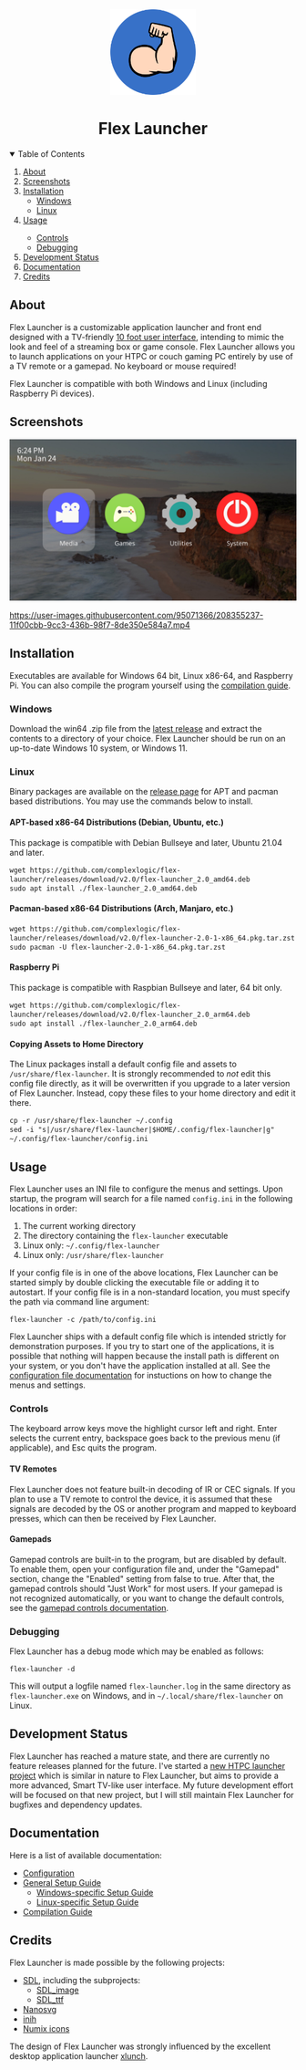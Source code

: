 <div align="center">
  <a>
    <img src="docs/flex-launcher.svg" alt="Logo" width="150" height="150">
  </a>


# Flex Launcher
</div>
<details open>
  <summary>Table of Contents</summary>
  <ol>
    <li>
      <a href="#about">About</a>
    </li>
    <li>
      <a href="#screenshots">Screenshots</a>
    </li>
    <li>
      <a href="#installation">Installation</a>
      <ul>
        <li><a href="#windows">Windows</a></li>
        <li><a href="#linux">Linux</a></li>
      </ul>
    </li>
    <li><a href="#usage">Usage</a></li>
      <ul>
        <li><a href="#controls">Controls</a></li>
        <li><a href="#debugging">Debugging</a></li>
      </ul>
    <li><a href="#development-status">Development Status</a></li>
    <li><a href="#documentation">Documentation</a></li>
    <li><a href="#credits">Credits</a></li>
  </ol>
</details>

## About
Flex Launcher is a customizable application launcher and front end designed with a TV-friendly [10 foot user interface](https://en.wikipedia.org/wiki/10-foot_user_interface), intending to mimic the look and feel of a streaming box or game console. Flex Launcher allows you to launch applications on your HTPC or couch gaming PC entirely by use of a TV remote or a gamepad. No keyboard or mouse required!

Flex Launcher is compatible with both Windows and Linux (including Raspberry Pi devices).

## Screenshots
![Screenshot 1](docs/assets/screenshots/screenshot1.png "Screenshot 1")

https://user-images.githubusercontent.com/95071366/208355237-11f00cbb-9cc3-436b-98f7-8de350e584a7.mp4

## Installation
Executables are available for Windows 64 bit, Linux x86-64, and Raspberry Pi. You can also compile the program yourself using the [compilation guide](docs/compilation.md).

### Windows
Download the win64 .zip file from the [latest release](https://github.com/complexlogic/flex-launcher/releases/latest) and extract the contents to a directory of your choice. Flex Launcher should be run on an up-to-date Windows 10 system, or Windows 11.

### Linux
Binary packages are available on the [release page](https://github.com/complexlogic/flex-launcher/releases) for APT and pacman based distributions. You may use the commands below to install.

#### APT-based x86-64 Distributions (Debian, Ubuntu, etc.)
This package is compatible with Debian Bullseye and later, Ubuntu 21.04 and later.
```Shell
wget https://github.com/complexlogic/flex-launcher/releases/download/v2.0/flex-launcher_2.0_amd64.deb
sudo apt install ./flex-launcher_2.0_amd64.deb
```
#### Pacman-based x86-64 Distributions (Arch, Manjaro, etc.)
```Shell
wget https://github.com/complexlogic/flex-launcher/releases/download/v2.0/flex-launcher-2.0-1-x86_64.pkg.tar.zst
sudo pacman -U flex-launcher-2.0-1-x86_64.pkg.tar.zst
```
#### Raspberry Pi
This package is compatible with Raspbian Bullseye and later, 64 bit only.
```Shell
wget https://github.com/complexlogic/flex-launcher/releases/download/v2.0/flex-launcher_2.0_arm64.deb
sudo apt install ./flex-launcher_2.0_arm64.deb
```
#### Copying Assets to Home Directory
The Linux packages install a default config file and assets to `/usr/share/flex-launcher`. It is strongly recommended to *not* edit this config file directly, as it will be overwritten if you upgrade to a later version of Flex Launcher. Instead, copy these files to your home directory and edit it there.
```Shell
cp -r /usr/share/flex-launcher ~/.config
sed -i "s|/usr/share/flex-launcher|$HOME/.config/flex-launcher|g" ~/.config/flex-launcher/config.ini
```

## Usage
Flex Launcher uses an INI file to configure the menus and settings. Upon  startup, the program will search for a file named `config.ini` in the following locations in order:
1. The current working directory
2. The directory containing the `flex-launcher` executable
3. Linux only: `~/.config/flex-launcher`
4. Linux only: `/usr/share/flex-launcher`

If your config file is in one of the above locations, Flex Launcher can be started simply by double clicking the executable file or adding it to autostart. If your config file is in a non-standard location, you must specify the path via command line argument:
```Shell
flex-launcher -c /path/to/config.ini
```
Flex Launcher ships with a default config file which is intended strictly for demonstration purposes. If you try to start one of the applications, it is possible that nothing will happen because the install path is different on your system, or you don't have the application installed at all. See the [configuration file documentation](docs/configuration.md#configuring-flex-launcher) for instuctions on how to change the menus and settings.

### Controls
The keyboard arrow keys move the highlight cursor left and right. Enter selects the current entry, backspace goes back to the previous menu (if applicable), and Esc quits the program. 

#### TV Remotes
Flex Launcher does not feature built-in decoding of IR or CEC signals. If you plan to use a TV remote to control the device, it is assumed that these signals are decoded by the OS or another program and mapped to keyboard presses, which can then be received by Flex Launcher.

#### Gamepads
Gamepad controls are built-in to the program, but are disabled by default. To enable them, open your configuration file and, under the "Gamepad" section, change the "Enabled" setting from false to true. After that, the gamepad controls should "Just Work" for most users. If your gamepad is not recognized automatically, or you want to change the default controls, see the [gamepad controls documentation](docs/configuration.md#gamepad-controls).

### Debugging
Flex Launcher has a debug mode which may be enabled as follows:
```Shell
flex-launcher -d
```
This will output a logfile named `flex-launcher.log` in the same directory as `flex-launcher.exe` on Windows, and in `~/.local/share/flex-launcher` on Linux. 

## Development Status
Flex Launcher has reached a mature state, and there are currently no feature releases planned for the future. I've started a [new HTPC launcher project](https://github.com/complexlogic/big-launcher) which is similar in nature to Flex Launcher, but aims to provide a more advanced, Smart TV-like user interface. My future development effort will be focused on that new project, but I will still maintain Flex Launcher for bugfixes and dependency updates.

## Documentation
Here is a list of available documentation:
- [Configuration](docs/configuration.md#configuring-flex-launcher)
- [General Setup Guide](docs/setup.md#setup-guide)
  - [Windows-specific Setup Guide](docs/setup_windows.md#windows-setup-guide)
  - [Linux-specific Setup Guide](docs/setup_linux.md#linux-setup-guide)
- [Compilation Guide](docs/compilation.md#compilation-guide)

## Credits
Flex Launcher is made possible by the following projects:
- [SDL](https://github.com/libsdl-org/SDL), including the subprojects:
  - [SDL_image](https://github.com/libsdl-org/SDL_image)
  - [SDL_ttf](https://github.com/libsdl-org/SDL_ttf)
- [Nanosvg](https://github.com/memononen/nanosvg)
- [inih](https://github.com/benhoyt/inih)
- [Numix icons](https://github.com/numixproject)

The design of Flex Launcher was strongly influenced by the excellent desktop application launcher [xlunch](https://github.com/Tomas-M/xlunch).
